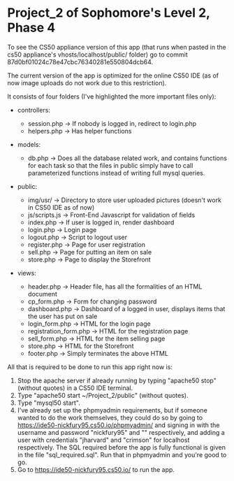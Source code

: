# Project_2 of Sophomore's Level 2, Phase 4  

To see the CS50 appliance version of this app (that runs when pasted in the
cs50 appliance's vhosts/localhost/public/ folder) go to commit 87d0bf01024c78e47cbc76340281e550804dcb64.

The current version of the app is optimized for the online CS50 IDE (as of now
image uploads do not work due to this restriction).

It consists of four folders (I've highlighted the more important files only):

* controllers:
    - session.php -> If nobody is logged in, redirect to login.php
    - helpers.php -> Has helper functions

* models:
    - db.php -> Does all the database related work, and contains functions for each task 
      so that the files in public simply have to call parameterized functions instead of 
      writing full mysql queries.

* public:
    - img/usr/ -> Directory to store user uploaded pictures (doesn't work in CS50 IDE as of now)
    - js/scripts.js -> Front-End Javascript for validation of fields
    - index.php -> If user is logged in, render dashboard
    - login.php -> Login page
    - logout.php -> Script to logout user
    - register.php -> Page for user registration
    - sell.php -> Page for putting an item on sale
    - store.php -> Page to display the Storefront

* views:
    - header.php -> Header file, has all the formalities of an HTML document
    - cp_form.php -> Form for changing password
    - dashboard.php -> Dashboard of a logged in user, displays items that the user has put on sale
    - login_form.php -> HTML for the login page
    - registration_form.php -> HTML for the registration page
    - sell_form.php -> HTML for the item selling page
    - store.php -> HTML for the Storefront
    - footer.php -> Simply terminates the above HTML

All that is required to be done to run this app right now is:

1. Stop the apache server if already running by typing "apache50 stop" (without quotes)
   in a CS50 IDE terminal.
2. Type "apache50 start ~/Project_2/public" (without quotes).
3. Type "mysql50 start".
4. I've already set up the phpmyadmin requirements, but if someone wanted to do 
   the work themselves, they could do so by going to https://ide50-nickfury95.cs50.io/phpmyadmin/
   and signing in with the username and password "nickfury95" and "" respectively, and adding a user
   with credentials "jharvard" and "crimson" for localhost respectively. The SQL required before the
   app is fully functional is given in the file "sql_required.sql". Run that in phpmyadmin and you're
   good to go.
5. Go to https://ide50-nickfury95.cs50.io/ to run the app.
   